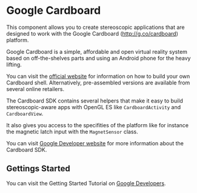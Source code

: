 # Google Cardboard

This component allows you to create stereoscopic applications that are designed to work with the Google Cardboard (http://g.co/cardboard) platform.

Google Cardboard is a simple, affordable and open virtual reality system based on off-the-shelves parts and using an Android phone for the heavy lifting.

You can visit the [official website](http://g.co/cardboard) for information on how to build your own Cardboard shell. Alternatively, pre-assembled versions are available from several online retailers.

The Cardboard SDK contains several helpers that make it easy to build stereoscopic-aware apps with OpenGL ES like `CardboardActivity` and `CardboardView`.

It also gives you access to the specifities of the platform like for instance the magnetic latch input with the `MagnetSensor` class.

You can visit [Google Developer website](https://developers.google.com/cardboard/overview) for more information about the Cardboard SDK.

## Gettings Started

You can visit the Getting Started Tutorial on [Google Developers](https://developers.google.com/cardboard/get-started).